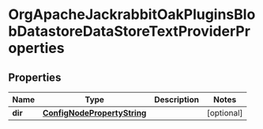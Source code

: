 

# OrgApacheJackrabbitOakPluginsBlobDatastoreDataStoreTextProviderProperties

## Properties

Name | Type | Description | Notes
------------ | ------------- | ------------- | -------------
**dir** | [**ConfigNodePropertyString**](ConfigNodePropertyString.md) |  |  [optional]



